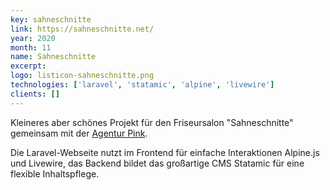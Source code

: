 ```yaml
---
key: sahneschnitte
link: https://sahneschnitte.net/
year: 2020
month: 11
name: Sahneschnitte
excerpt:
logo: listicon-sahneschnitte.png
technologies: ['laravel', 'statamic', 'alpine', 'livewire']
clients: []
---
```


Kleineres aber schönes Projekt für den Friseursalon "Sahneschnitte" gemeinsam mit der <a href="https://agentur.pink" target="_blank" rel="noopener noreferrer">Agentur Pink</a>. 

Die Laravel-Webseite nutzt im Frontend für einfache Interaktionen Alpine.js und Livewire, das Backend bildet das großartige CMS Statamic für eine flexible Inhaltspflege.